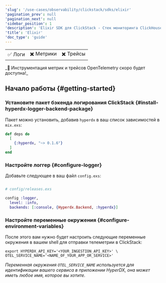 ```yaml
---
'slug': '/use-cases/observability/clickstack/sdks/elixir'
'pagination_prev': null
'pagination_next': null
'sidebar_position': 1
'description': 'Elixir SDK для ClickStack - Стек мониторинга ClickHouse'
'title': 'Elixir'
'doc_type': 'guide'
---
```


<table>
  <tbody>
    <tr>
      <td className="pe-2">✅ Логи</td>
      <td className="pe-2">✖️ Метрики</td>
      <td className="pe-2">✖️ Трейсы</td>
    </tr>
  </tbody>
</table>
_🚧 Инструментация метрик и трейсов OpenTelemetry скоро будет доступна!_

## Начало работы {#getting-started}

### Установите пакет бэкенда логирования ClickStack {#install-hyperdx-logger-backend-package}

Пакет можно установить, добавив `hyperdx` в ваш список зависимостей в 
`mix.exs`:

```elixir
def deps do
  [
    {:hyperdx, "~> 0.1.6"}
  ]
end
```

### Настройте логгер {#configure-logger}

Добавьте следующее в ваш файл `config.exs`:

```elixir

# config/releases.exs

config :logger,
  level: :info,
  backends: [:console, {Hyperdx.Backend, :hyperdx}]
```

### Настройте переменные окружения {#configure-environment-variables}

После этого вам нужно будет настроить следующие переменные окружения в вашем 
shell для отправки телеметрии в ClickStack:

```shell
export HYPERDX_API_KEY='<YOUR_INGESTION_API_KEY>' \
OTEL_SERVICE_NAME='<NAME_OF_YOUR_APP_OR_SERVICE>'
```

_Переменная окружения `OTEL_SERVICE_NAME` используется для идентификации вашего сервиса 
в приложении HyperDX, она может иметь любое имя, которое вы хотите._
